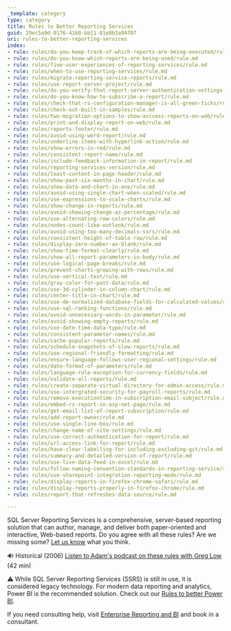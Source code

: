 ```yaml
---
_template: category
type: category
title: Rules to Better Reporting Services
guid: 29ec5a9d-0176-4160-bb11-81e8b3a94707
uri: rules-to-better-reporting-services
index:
- rule: rules/do-you-keep-track-of-which-reports-are-being-executed/rule.md
- rule: rules/do-you-know-which-reports-are-being-used/rule.md
- rule: rules/five-user-experiences-of-reporting-services/rule.md
- rule: rules/when-to-use-reporting-services/rule.md
- rule: rules/migrate-reporting-service-reports/rule.md
- rule: rules/use-report-server-project/rule.md
- rule: rules/do-you-verify-that-report-server-authentication-settings-allow-a-wide-range-of-web-browsers/rule.md
- rule: rules/do-you-know-how-to-subscribe-a-report/rule.md
- rule: rules/check-that-rs-configuration-manager-is-all-green-ticks/rule.md
- rule: rules/check-out-built-in-samples/rule.md
- rule: rules/two-migration-options-to-show-acccess-reports-on-web/rule.md
- rule: rules/print-and-display-report-on-web/rule.md
- rule: rules/reports-footer/rule.md
- rule: rules/avoid-using-word-report/rule.md
- rule: rules/underline-items-with-hyperlink-action/rule.md
- rule: rules/show-errors-in-red/rule.md
- rule: rules/consistent-report-name/rule.md
- rule: rules/include-feedback-information-in-report/rule.md
- rule: rules/reporting-services-version/rule.md
- rule: rules/least-content-in-page-header/rule.md
- rule: rules/show-past-six-months-in-chart/rule.md
- rule: rules/show-data-and-chart-in-one/rule.md
- rule: rules/avoid-using-single-chart-when-scaled/rule.md
- rule: rules/use-expressions-to-scale-charts/rule.md
- rule: rules/show-change-in-reports/rule.md
- rule: rules/avoid-showing-change-as-percentage/rule.md
- rule: rules/use-alternating-row-colors/rule.md
- rule: rules/nodes-count-like-outlook/rule.md
- rule: rules/avoid-using-too-many-decimals-ssrs/rule.md
- rule: rules/consistent-height-of-table-row/rule.md
- rule: rules/display-zero-number-as-blank/rule.md
- rule: rules/show-time-format-clearly/rule.md
- rule: rules/show-all-report-parameters-in-body/rule.md
- rule: rules/use-logical-page-breaks/rule.md
- rule: rules/prevent-charts-growing-with-rows/rule.md
- rule: rules/use-vertical-text/rule.md
- rule: rules/gray-color-for-past-data/rule.md
- rule: rules/use-3d-cylinder-in-column-chart/rule.md
- rule: rules/center-title-in-chart/rule.md
- rule: rules/use-de-normalized-database-fields-for-calculated-values/rule.md
- rule: rules/use-sql-ranking-functions/rule.md
- rule: rules/avoid-unnecessary-words-in-parameter/rule.md
- rule: rules/avoid-showing-empty-reports/rule.md
- rule: rules/use-date-time-data-type/rule.md
- rule: rules/consistent-parameter-names/rule.md
- rule: rules/cache-popular-reports/rule.md
- rule: rules/schedule-snapshots-of-slow-reports/rule.md
- rule: rules/use-regional-friendly-formatting/rule.md
- rule: rules/ensure-language-follows-user-regional-settings/rule.md
- rule: rules/date-format-of-parameters/rule.md
- rule: rules/language-rule-exception-for-currency-fields/rule.md
- rule: rules/validate-all-reports/rule.md
- rule: rules/create-separate-virtual-directory-for-admin-access/rule.md
- rule: rules/use-intergrated-security-for-payroll-reports/rule.md
- rule: rules/remove-executiontime-in-subscription-email-subject/rule.md
- rule: rules/embed-rs-report-in-asp-net-page/rule.md
- rule: rules/get-email-list-of-report-subscription/rule.md
- rule: rules/add-report-owner/rule.md
- rule: rules/use-single-line-box/rule.md
- rule: rules/change-name-of-site-settings/rule.md
- rule: rules/use-correct-authentication-for-report/rule.md
- rule: rules/url-access-link-for-report/rule.md
- rule: rules/have-clear-labelling-for-including-excluding-gst/rule.md
- rule: rules/summary-and-detailed-version-of-report/rule.md
- rule: rules/use-live-data-feed-in-excel/rule.md
- rule: rules/follow-naming-convention-standards-in-reporting-service/rule.md
- rule: rules/use-sharepoint-integration-reporting-mode/rule.md
- rule: rules/display-reports-in-firefox-chrome-safari/rule.md
- rule: rules/display-reports-properly-in-firefox-chrome/rule.md
- rule: rules/report-that-refreshes-data-source/rule.md

---
```


SQL Server Reporting Services is a comprehensive, server-based reporting solution that can author, manage, and deliver both paper-oriented and interactive, Web-based reports. Do you agree with all these rules? Are we missing some? [Let us know](https://www.ssw.com.au/company/contact-us) what you think.

🔊 Historical (2006) [Listen to Adam's podcast on these rules with Greg Low](https://sqldownunder.blob.core.windows.net/podcasts/SDU14FullShow.mp3) (42 min)  

⚠️ While SQL Server Reporting Services (SSRS) is still in use, it is considered legacy technology. For modern data reporting and analytics, Power BI is the recommended solution. Check out our [Rules to better Power BI](https://www.ssw.com.au/rules/rules-to-better-power-bi/).

If you need consulting help, visit [Enterprise Reporting and BI](https://www.ssw.com.au/consulting/enterprise-reporting) and book in a consultant.

